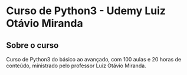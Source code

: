 # Curso de Python3 - Udemy Luiz Otávio Miranda

## Sobre o curso

Curso de Python3 do básico ao avançado, com 100 aulas e 20 horas de conteúdo, ministrado pelo professor Luiz Otávio Miranda.
